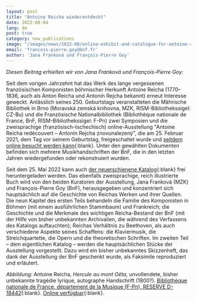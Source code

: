 ```yaml
---
layout: post
title: "Antoine Reicha wiederentdeckt"
date: 2022-08-04
lang: de
post: true
category: new_publications
image: "/images/news/2022-08/online-exhibit-and-catalogue-for-antoine-reicha-website.jpeg"
email: 'francois-pierre.goy@bnf.fr'
author: 'Jana Franková und François-Pierre Goy'
---
```


_Diesen Beitrag erhielten wir von Jana Franková und François-Pierre Goy:_  

Seit dem vorigen Jahrzehnt hat das Werk des lange vergessenen französischen Komponisten böhmischer Herkunft Antoine Reicha (1770–1836, auch als Anton Reicha und Antonín Rejcha bekannt) erneut Interesse geweckt. Anlässlich seines 250. Geburtstags veranstalteten die Mährische Bibliothek in Brno (Moravská zemská knihovna, MZK, RISM-Bibliothekssigel: CZ-Bu) und die Französische Nationalbibliothek (Bibliothèque nationale de France, BnF, RISM-Bibliothekssigel: F-Pn) zwei Symposien und die zweisprachige (französisch-tschechisch) online-Ausstellung "Antoine Reicha redécouvert – Antonín Rejcha znovunalezený", die am 25. Februar 2021, dem Tag vor seinem Geburtstag, freigeschaltet wurde und [seitdem online besucht werden kann](https://reicha.knihovny.cz/){:blank}. Unter den gewählten Dokumenten befinden sich mehrere Musikhandschriften der BnF, die in den letzten Jahren wiedergefunden oder rekonstruiert wurden.  

Seit dem 25. Mai 2022 kann auch [der neuerschienene Katalog](https://reicha.knihovny.cz/Catalogue.html){:blank} frei heruntergeladen werden. Das ebenfalls zweisprachige, reich illustrierte Buch wird von den beiden Kuratoren der Ausstellung, Jana Franková (MZK) und François-Pierre Goy (BnF), herausgegeben und konzentriert sich hauptsächlich auf die Geschichte von Reichas Werken und ihrer Quellen. Die neun Kapitel des ersten Teils behandeln die Familie des Komponisten in Böhmen (mit einem ausführlichen Stammbaum) und Frankreich; die Geschichte und die Merkmale des wichtigen Reicha-Bestand der BnF (mit der Hilfe von bisher unbekannten Archivalien, die während des Verfassens des Katalogs auftauchten); Reichas Verhältnis zu Beethoven, als auch verschiedene Aspekte seines Schaffens: die Klaviermusik, die Streichquartette, die Opern und die theoretischen Schriften. Im zweiten Teil – dem eigentlichen Katalog – werden die hauptsächlichen Stücke der Ausstellung vorgestellt. Dazu wird ein bisher unbekanntes Skizzenheft, das dank der Ausstellung der BnF geschenkt wurde, als Faksimile reproduziert und erläutert.

_Abbildung_: Antoine Reicha, _Hercule au mont Oëta_, unvollendete, bisher unbekannte tragédie lyrique, autographe Handschrift (1800?). [Bibliothèque nationale de France, département de la Musique (F-Pn), RESERVE D-18442](http://ark.bnf.fr/ark:/12148/cb458512053){:blank}. [Online verfügbar](https://gallica.bnf.fr/ark:/12148/btv1b104626693?rk=21459;2#){:blank}.
